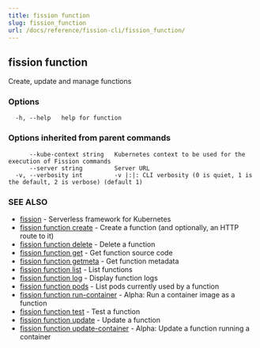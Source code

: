 ```yaml
---
title: fission function
slug: fission_function
url: /docs/reference/fission-cli/fission_function/
---
```

## fission function

Create, update and manage functions

### Options

```
  -h, --help   help for function
```

### Options inherited from parent commands

```
      --kube-context string   Kubernetes context to be used for the execution of Fission commands
      --server string         Server URL
  -v, --verbosity int         -v |:|: CLI verbosity (0 is quiet, 1 is the default, 2 is verbose) (default 1)
```

### SEE ALSO

* [fission](/docs/reference/fission-cli/fission/)	 - Serverless framework for Kubernetes
* [fission function create](/docs/reference/fission-cli/fission_function_create/)	 - Create a function (and optionally, an HTTP route to it)
* [fission function delete](/docs/reference/fission-cli/fission_function_delete/)	 - Delete a function
* [fission function get](/docs/reference/fission-cli/fission_function_get/)	 - Get function source code
* [fission function getmeta](/docs/reference/fission-cli/fission_function_getmeta/)	 - Get function metadata
* [fission function list](/docs/reference/fission-cli/fission_function_list/)	 - List functions
* [fission function log](/docs/reference/fission-cli/fission_function_log/)	 - Display function logs
* [fission function pods](/docs/reference/fission-cli/fission_function_pods/)	 - List pods currently used by a function
* [fission function run-container](/docs/reference/fission-cli/fission_function_run-container/)	 - Alpha: Run a container image as a function
* [fission function test](/docs/reference/fission-cli/fission_function_test/)	 - Test a function
* [fission function update](/docs/reference/fission-cli/fission_function_update/)	 - Update a function
* [fission function update-container](/docs/reference/fission-cli/fission_function_update-container/)	 - Alpha: Update a function running a container

